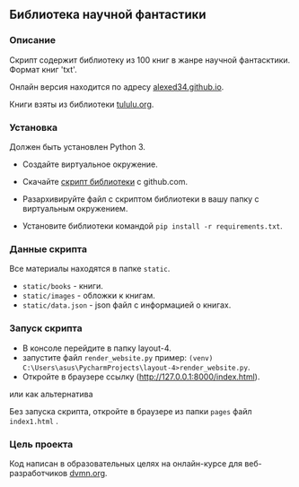 ## Библиотека научной фантастики

### Описание

Скрипт содержит библиотеку из 100 книг в жанре научной фантасктики. Формат книг 'txt'.

Онлайн версия находится по адресу [alexed34.github.io](https://alexed34.github.io/pages/index1.html).

Книги взяты из библиотеки [tululu.org](http://tululu.org/).

### Установка

Должен быть установлен Python 3.

* Создайте виртуальное окружение. 
    
* Скачайте [скрипт библиотеки](https://github.com/alexed34/devman-api-3/archive/master.zip) c github.com.

* Разархивируйте файл с скриптом библиотеки в вашу папку c виртуальным окружением.

* Установите библиотеки командой `pip install -r requirements.txt`.

### Данные скрипта

Все материалы находятся в папке `static`.
* `static/books` - книги.
* `static/images` - обложки к  книгам.
* `static/data.json` - json файл с информацией о книгах.

### Запуск скрипта

* В консоле перейдите в папку layout-4.
* запустите файл `render_website.py` пример: `(venv) C:\Users\asus\PycharmProjects\layout-4>render_website.py`.
* Откройте в браузере ссылку (http://127.0.0.1:8000/index.html).

или как альтернатива

Без запуска скрипта, откройте в браузере из папки `pages` файл `index1.html` .

### Цель проекта

Код написан в образовательных целях на онлайн-курсе для веб-разработчиков [dvmn.org](https://dvmn.org/).



